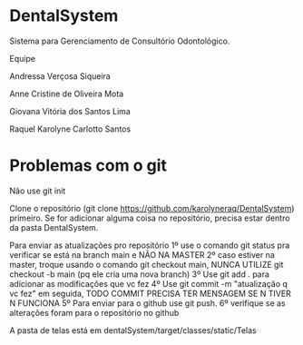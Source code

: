 # DentalSystem
Sistema para Gerenciamento de Consultório Odontológico. 

Equipe

Andressa Verçosa Siqueira

Anne Cristine de Oliveira Mota

Giovana Vitória dos Santos Lima

Raquel Karolyne Carlotto Santos


# Problemas com o git
Não use git init

Clone o repositório (git clone https://github.com/karolyneraq/DentalSystem) primeiro.
Se for adicionar alguma coisa no repositório, precisa estar dentro da pasta DentalSystem.

Para enviar as atualizações pro repositório
1º use o comando git status pra verificar se está na branch main e NÃO NA MASTER
2º caso estiver na master, troque usando o comando git checkout main, NUNCA UTILIZE git checkout -b main (pq ele cria uma nova branch)
3º Use git add . para adicionar as modificações que vc fez
4º Use git commit -m "atualização q vc fez" em seguida, TODO COMMIT PRECISA TER MENSAGEM SE N TIVER N FUNCIONA
5º Para enviar para o github use git push.
6º verifique se as alterações foram para o repositório no github

A pasta de telas está em dentalSystem/target/classes/static/Telas
